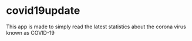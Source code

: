 # covid19update

This app is made to simply read the latest statistics about the corona virus known as COVID-19    